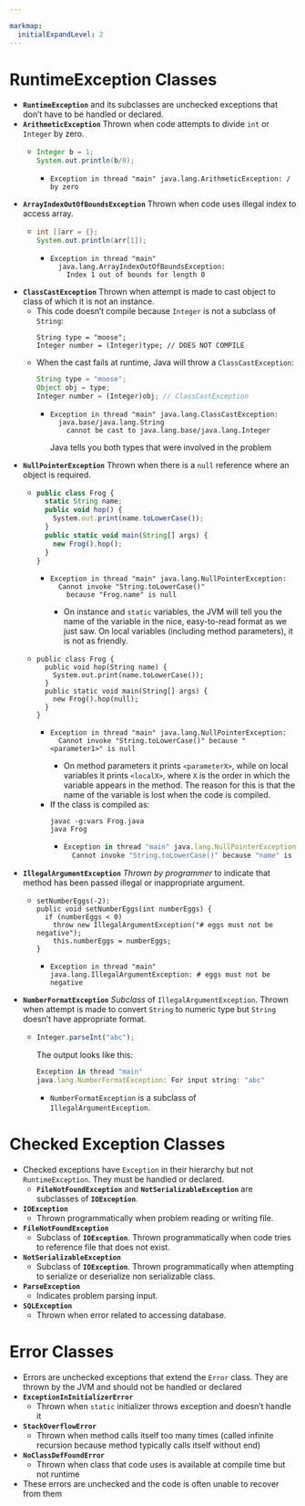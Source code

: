 ```yaml
---

markmap:
  initialExpandLevel: 2
---
```


# **RuntimeException Classes**
- **`RuntimeException`** and its subclasses are unchecked 
exceptions that don’t have to be handled or declared. 
- **`ArithmeticException`**
Thrown when code attempts to divide `int` or `Integer` by zero.
  - ```java
    Integer b = 1;
    System.out.println(b/0);
    ```
    - ```
      Exception in thread "main" java.lang.ArithmeticException: / by zero
      ```
- **`ArrayIndexOutOfBoundsException`**
Thrown when code uses illegal index to access array.
  - ```java
    int []arr = {};
    System.out.println(arr[1]);
    ```
    - ```
      Exception in thread "main" 
        java.lang.ArrayIndexOutOfBoundsException: 
          Index 1 out of bounds for length 0
      ```
- **`ClassCastException`**
Thrown when attempt is made to cast object to 
class of which it is not an instance.
  - This code doesn’t compile because `Integer` is not a subclass 
  of `String`:
    ```
    String type = "moose";
    Integer number = (Integer)type; // DOES NOT COMPILE
    ```
  - When the cast fails at runtime, Java will throw a `ClassCastException`:
    ```js
    String type = "moose";
    Object obj = type;
    Integer number = (Integer)obj; // ClassCastException
    ```
    - ```
      Exception in thread "main" java.lang.ClassCastException:
        java.base/java.lang.String
          cannot be cast to java.lang.base/java.lang.Integer
      ```

      Java tells you both types that were involved in the problem
- **`NullPointerException`**
Thrown when there is a `null` reference where 
an object is required.
  - ```js
    public class Frog {
      static String name;
      public void hop() {
        System.out.print(name.toLowerCase());
      }
      public static void main(String[] args) {
        new Frog().hop();
      }
    }
    ```
    - ```
      Exception in thread "main" java.lang.NullPointerException:
        Cannot invoke "String.toLowerCase()" 
          because "Frog.name" is null
      ```
      - On instance and `static` variables, the JVM will tell you the name
      of the variable in the nice, easy-to-read format as we just saw.
      On local variables (including method parameters), it is not as
      friendly.
  - ```
    public class Frog {
      public void hop(String name) {
        System.out.print(name.toLowerCase());
      }
      public static void main(String[] args) {
        new Frog().hop(null);
      }
    }
    ```
    - ```
      Exception in thread "main" java.lang.NullPointerException:
        Cannot invoke "String.toLowerCase()" because "<parameter1>" is null
      ```
      - On method parameters it prints `<parameterX>`, while on 
      local variables it prints `<localX>`, where `X` is the order in 
      which the variable appears in the method. The reason for 
      this is that the name of the variable is lost when the code 
      is compiled.
    - If the class is compiled as:
        ```
        javac -g:vars Frog.java
        java Frog
        ```
        - ```js
          Exception in thread "main" java.lang.NullPointerException:
            Cannot invoke "String.toLowerCase()" because "name" is null
          ```
- **`IllegalArgument­Exception`**
_Thrown by programmer_ to indicate that method
has been passed illegal or inappropriate argument.
  - ```
    setNumberEggs(-­2):
    public void setNumberEggs(int numberEggs) {
      if (numberEggs < 0)
        throw new IllegalArgumentException("# eggs must not be negative");
        this.numberEggs = numberEggs;
    }
    ```
    - ```
      Exception in thread "main"
      java.lang.IllegalArgumentException: # eggs must not be negative
      ```
- **`NumberFormatException`**
_Subclass_ of `IllegalArgumentException`.
Thrown when attempt is made to convert `String` 
to numeric type but `String` doesn’t have 
appropriate format.
  - ```js
    Integer.parseInt("abc");
    ```
    The output looks like this:
    ```js
    Exception in thread "main"
    java.lang.NumberFormatException: For input string: "abc"
    ```
    - `NumberFormatException` is a subclass of `IllegalArgumentException`.
# **Checked Exception Classes**
- Checked exceptions have `Exception` in their hierarchy but
 not `RuntimeException`. They must be handled or declared.
  - **`FileNotFoundException`** and **`NotSerializableException`** 
  are subclasses of **`IOException`**.
- **`IOException`**
  - Thrown programmatically when problem reading or writing file.
- **`FileNotFoundException`**
  - Subclass of **`IOException`**. Thrown programmatically
when code tries to reference file that does not exist.
- **`NotSerializableException`**
  - Subclass of **`IOException`**. Thrown programmatically when 
  attempting to serialize or deserialize non serializable class.
- **`ParseException`**
  - Indicates problem parsing input.
- **`SQLException`**
  - Thrown when error related to accessing database.
# **Error Classes**
- Errors are unchecked exceptions that extend the `Error` class. They 
are thrown by the JVM and should not be handled or declared
- **`ExceptionInInitializerError`**
  - Thrown when `static` initializer throws exception and
doesn’t handle it
- **`StackOverflowError`**
  - Thrown when method calls itself too many times (called infinite 
  recursion because method typically calls itself without end)
- **`NoClassDefFoundError`**
  - Thrown when class that code uses is available 
  at compile time but not runtime
- These errors are unchecked and the code is often unable to recover from them
